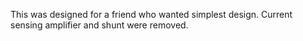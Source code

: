 This was designed for a friend who wanted simplest design. Current sensing amplifier and shunt were removed.
